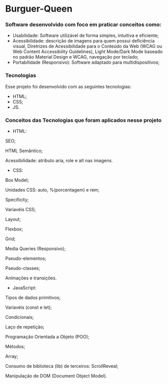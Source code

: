 <h1>Burguer-Queen</h1>

<h3>Software desenvolvido com foco em praticar conceitos como:</h3>

<ul>
    <li>Usabilidade: Software utilizável de forma simples, intuitiva e eficiente;</li>
    <li>Acessibilidade: descrição de imagens para quem possui deficiência visual, Diretrizes de Acessibilidade para o Conteúdo da Web (WCAG ou Web Content Accessibility Guidelines), Light Mode/Dark Mode baseado no padrão Material Design e WCAG, navegação por teclado;</li>
    <li>Portabilidade (Responsivo): Software adaptado para multidispositivos;</li>
</ul>

<h3>Tecnologias</h3>
<p>Esse projeto foi desenvolvido com as seguintes tecnologias:</p>

<ul> 
    <li>HTML;</li>
    <li>CSS;</li>
    <li>JS.</li>
</ul> 

<h3>Conceitos das Tecnologias que foram aplicados nesse projeto</h3>

<ul>
    <li>HTML:</li>
</ul>
<p>SEO;</p>
<p>HTML Semântico;</p>
<p>Acessibilidade: atributo aria, role e alt nas imagens.</p>

<ul>
    <li>CSS:</li>
</ul>
<p>Box Model;</p>
<p>Unidades CSS: auto, %(porcentagem) e rem;</p>
<p>Specificity;</p>
<p>Variavéis CSS;</p>
<p>Layout;</p>
<p>Flexbox;</p>
<p>Grid;</p>
<p>Media Queries (Responsivo);</p>
<p>Pseudo-elementos;</p>
<p>Pseudo-classes;</p>
<p>Animações e transições.</p>

<ul>
    <li>JavaScript:</li>
</ul>
<p>Tipos de dados primitivos;</p>
<p>Variavéis (const e let);</p>
<p>Condicionais;</p>
<p>Laço de repetição;</p>
<p>Programação Orientada a Objeto (POO);</p>
<p>Métodos;</p>
<p>Array;</p>
<p>Consumo de biblioteca (lib) de terceiros: ScrollReveal;</p>
<p>Manipulação de DOM (Document Object Model).</p>
